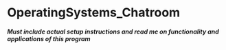 # OperatingSystems_Chatroom
***Must include actual setup instructions and read me on functionality and applications of this program***
